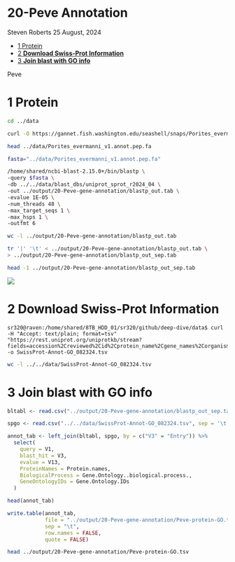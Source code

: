 20-Peve Annotation
================
Steven Roberts
25 August, 2024

- <a href="#1-protein" id="toc-1-protein">1 Protein</a>
- <a href="#2-download-swiss-prot-information"
  id="toc-2-download-swiss-prot-information">2 <strong>Download Swiss-Prot
  Information</strong></a>
- <a href="#3-join-blast-with-go-info"
  id="toc-3-join-blast-with-go-info">3 <strong>Join blast with GO
  info</strong></a>

Peve

# 1 Protein

``` bash
cd ../data

curl -O https://gannet.fish.washington.edu/seashell/snaps/Porites_evermanni_v1.annot.pep.fa
```

``` bash
head ../data/Porites_evermanni_v1.annot.pep.fa
```

``` bash
fasta="../data/Porites_evermanni_v1.annot.pep.fa"

/home/shared/ncbi-blast-2.15.0+/bin/blastp \
-query $fasta \
-db ../../data/blast_dbs/uniprot_sprot_r2024_04 \
-out ../output/20-Peve-gene-annotation/blastp_out.tab \
-evalue 1E-05 \
-num_threads 48 \
-max_target_seqs 1 \
-max_hsps 1 \
-outfmt 6
```

``` bash
wc -l ../output/20-Peve-gene-annotation/blastp_out.tab
```

``` bash
tr '|' '\t' < ../output/20-Peve-gene-annotation/blastp_out.tab \
> ../output/20-Peve-gene-annotation/blastp_out_sep.tab

head -1 ../output/20-Peve-gene-annotation/blastp_out_sep.tab
```

![](http://gannet.fish.washington.edu/seashell/snaps/Monosnap__in_UniProtKB_search_571864__UniProt_2024-08-23_16-18-03.png)

# 2 **Download Swiss-Prot Information**

    sr320@raven:/home/shared/8TB_HDD_01/sr320/github/deep-dive/data$ curl -H "Accept: text/plain; format=tsv" "https://rest.uniprot.org/uniprotkb/stream?fields=accession%2Creviewed%2Cid%2Cprotein_name%2Cgene_names%2Corganism_name%2Clength%2Cgo_p%2Cgo_c%2Cgo%2Cgo_f%2Cgo_id&format=tsv&query=%28*%29+AND+%28reviewed%3Atrue%29" -o SwissProt-Annot-GO_082324.tsv

``` bash
wc -l ../../data/SwissProt-Annot-GO_082324.tsv 
```

# 3 **Join blast with GO info**

``` r
bltabl <- read.csv("../output/20-Peve-gene-annotation/blastp_out_sep.tab", sep = '\t', header = FALSE)

spgo <- read.csv("../../data/SwissProt-Annot-GO_082324.tsv", sep = '\t', header = TRUE)
```

``` r
annot_tab <- left_join(bltabl, spgo, by = c("V3" = "Entry")) %>%
  select(
    query = V1,
    blast_hit = V3,
    evalue = V13,
    ProteinNames = Protein.names,
    BiologicalProcess = Gene.Ontology..biological.process.,
    GeneOntologyIDs = Gene.Ontology.IDs
  )
```

``` r
head(annot_tab)
```

``` r
write.table(annot_tab, 
            file = "../output/20-Peve-gene-annotation/Peve-protein-GO.tsv", 
            sep = "\t", 
            row.names = FALSE, 
            quote = FALSE)
```

``` bash
head ../output/20-Peve-gene-annotation/Peve-protein-GO.tsv
```
